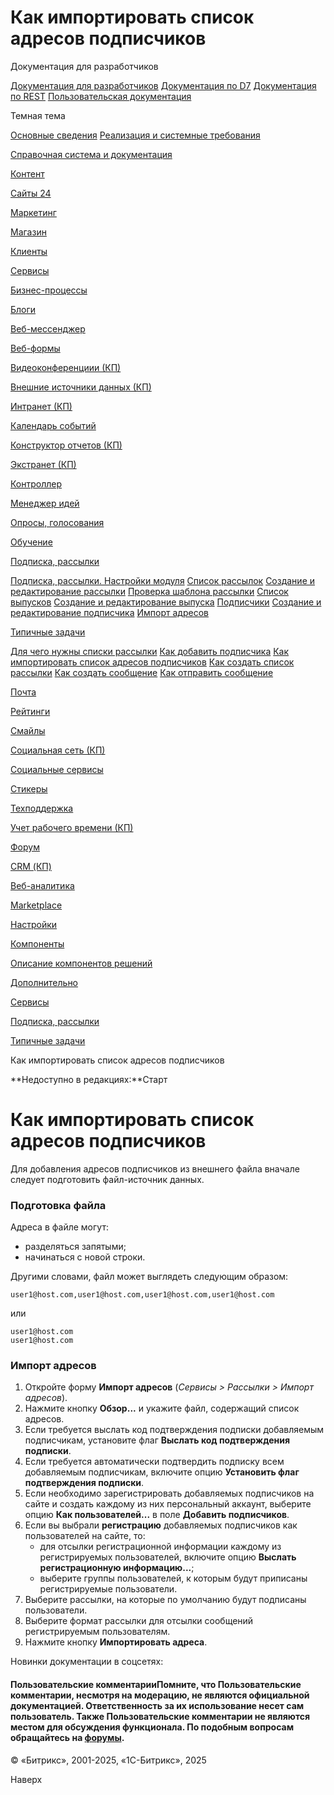 # Как импортировать список адресов подписчиков

Документация для разработчиков

[Документация для разработчиков](https://dev.1c-bitrix.ru/api_help/)
[Документация по D7](https://dev.1c-bitrix.ru/api_d7/)
[Документация по REST](https://dev.1c-bitrix.ru/rest_help/)
[Пользовательская документация](https://dev.1c-bitrix.ru/user_help/)

Темная тема

[Основные сведения](/user_help/index.php)
[Реализация и системные требования](/user_help/reqintro.php)

[Справочная система и документация](/user_help/help/index.php)

[Контент](/user_help/content/index.php)

[Сайты 24](/user_help/sites24/index.php)

[Маркетинг](/user_help/marketing/index.php)

[Магазин](/user_help/store/index.php)

[Клиенты](/user_help/clients/index.php)

[Сервисы](/user_help/service/index.php)

[Бизнес-процессы](/user_help/service/bizproc/index.php)

[Блоги](/user_help/service/blogs/index.php)

[Веб-мессенджер](/user_help/service/im/index.php)

[Веб-формы](/user_help/service/form/index.php)

[Видеоконференциии (КП)](/user_help/service/video/index.php)

[Внешние источники данных (КП)](/user_help/service/xdi/index.php)

[Интранет (КП)](/user_help/service/intranet/index.php)

[Календарь событий](/user_help/service/event_calendar/index.php)

[Конструктор отчетов (КП)](/user_help/service/report/index.php)

[Экстранет (КП)](/user_help/service/extranet/index.php)

[Контроллер](/user_help/service/controller/index.php)

[Менеджер идей](/user_help/service/idea/index.php)

[Опросы, голосования](/user_help/service/vote/index.php)

[Обучение](/user_help/service/learning/index.php)

[Подписка, рассылки](/user_help/service/subscribe/index.php)

[Подписка, рассылки. Настройки модуля](/user_help/service/subscribe/settings.php)
[Список рассылок](/user_help/service/subscribe/rubric_admin.php)
[Создание и редактирование рассылки](/user_help/service/subscribe/rubric_edit.php)
[Проверка шаблона рассылки](/user_help/service/subscribe/template_test.php)
[Список выпусков](/user_help/service/subscribe/posting_admin.php)
[Создание и редактирование выпуска](/user_help/service/subscribe/posting_edit.php)
[Подписчики](/user_help/service/subscribe/subscr_admin.php)
[Создание и редактирование подписчика](/user_help/service/subscribe/subscr_edit.php)
[Импорт адресов](/user_help/service/subscribe/subscr_import.php)

[Типичные задачи](/user_help/service/subscribe/sample/index.php)

[Для чего нужны списки рассылки](/user_help/service/subscribe/sample/howto_why_newsletter_list.php)
[Как добавить подписчика](/user_help/service/subscribe/sample/howto_add_subscriber.php)
[Как импортировать список адресов подписчиков](/user_help/service/subscribe/sample/howto_import_subscriber_list.php)
[Как создать список рассылки](/user_help/service/subscribe/sample/howto_create_newsletter_list.php)
[Как создать сообщение](/user_help/service/subscribe/sample/howto_create_message.php)
[Как отправить сообщение](/user_help/service/subscribe/sample/howto_send_message.php)

[Почта](/user_help/service/mail/index.php)

[Рейтинги](/user_help/service/rating/index.php)

[Смайлы](/user_help/service/smile/index.php)

[Социальная сеть (КП)](/user_help/service/socialnetwork/index.php)

[Социальные сервисы](/user_help/service/socialservices/index.php)

[Стикеры](/user_help/service/stickers/index.php)

[Техподдержка](/user_help/service/support/index.php)

[Учет рабочего времени (КП)](/user_help/service/timeman/index.php)

[Форум](/user_help/service/forum/index.php)

[CRM (КП)](/user_help/service/crm/index.php)

[Веб-аналитика](/user_help/statistic/index.php)

[Marketplace](/user_help/marketplace/index.php)

[Настройки](/user_help/settings/index.php)

[Компоненты](/user_help/components/index.php)

[Описание компонентов решений](/user_help/description_decisions/index.php)

[Дополнительно](/user_help/additional/index.php)

[Сервисы](/user_help/service/index.php)

[Подписка, рассылки](/user_help/service/subscribe/index.php)

[Типичные задачи](/user_help/service/subscribe/sample/index.php)

Как импортировать список адресов подписчиков

**Недоступно в редакциях:**Старт

# Как импортировать список адресов подписчиков

Для добавления адресов подписчиков из внешнего файла вначале следует подготовить файл-источник данных.

  

### Подготовка файла

Адреса в файле могут:

* разделяться запятыми;
* начинаться с новой строки.

Другими словами, файл может выглядеть следующим образом:

```
user1@host.com,user1@host.com,user1@host.com,user1@host.com
```

или

```
user1@host.com  
user1@host.com  

```

### Импорт адресов

1. Откройте форму **Импорт адресов** (*Сервисы > Рассылки > Импорт адресов*).
2. Нажмите кнопку **Обзор...** и укажите файл, содержащий список адресов.
3. Если требуется выслать код подтверждения подписки добавляемым подписчикам, установите флаг **Выслать код подтверждения подписки**.
4. Если требуется автоматически подтвердить подписку всем добавляемым подписчикам, включите опцию **Установить флаг подтверждения подписки**.
5. Если необходимо зарегистрировать добавляемых подписчиков на сайте и создать каждому из них персональный аккаунт, выберите опцию **Как пользователей...** в поле **Добавить подписчиков**.
6. Если вы выбрали  **регистрацию** добавляемых подписчиков как пользователей на сайте, то:
   * для отсылки регистрационной информации каждому из регистрируемых пользователей, включите опцию **Выслать регистрационную информацию...**;
   * выберите группы пользователей, к которым будут приписаны регистрируемые пользователи.
7. Выберите рассылки, на которые по умолчанию будут подписаны пользователи.
8. Выберите формат рассылки для отсылки сообщений регистрируемым пользователям.
9. Нажмите кнопку **Импортировать адреса**.

Новинки документации в соцсетях:

#### Пользовательские комментарииПомните, что Пользовательские комментарии, несмотря на модерацию, не являются официальной документацией. Ответственность за их использование несет сам пользователь. Также Пользовательские комментарии не являются местом для обсуждения функционала. По подобным вопросам обращайтесь на [форумы](http://dev.1c-bitrix.ru/community/forums/group1/).

© «Битрикс», 2001-2025, «1С-Битрикс», 2025

Наверх